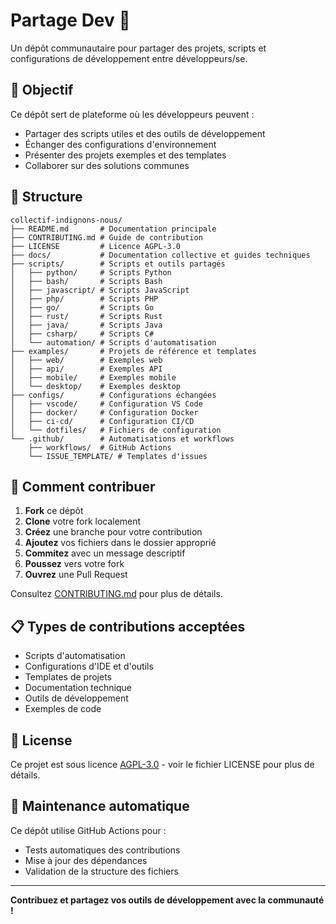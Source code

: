 # Partage Dev 🚀

Un dépôt communautaire pour partager des projets, scripts et configurations de développement entre développeurs/se.

## 🎯 Objectif

Ce dépôt sert de plateforme où les développeurs peuvent :
- Partager des scripts utiles et des outils de développement
- Échanger des configurations d'environnement
- Présenter des projets exemples et des templates
- Collaborer sur des solutions communes

## 📁 Structure

```
collectif-indignons-nous/
├── README.md       # Documentation principale
├── CONTRIBUTING.md # Guide de contribution
├── LICENSE         # Licence AGPL-3.0
├── docs/           # Documentation collective et guides techniques
├── scripts/        # Scripts et outils partagés
│   ├── python/     # Scripts Python
│   ├── bash/       # Scripts Bash
│   ├── javascript/ # Scripts JavaScript
│   ├── php/        # Scripts PHP
│   ├── go/         # Scripts Go
│   ├── rust/       # Scripts Rust
│   ├── java/       # Scripts Java
│   ├── csharp/     # Scripts C#
│   └── automation/ # Scripts d'automatisation
├── examples/       # Projets de référence et templates
│   ├── web/        # Exemples web
│   ├── api/        # Exemples API
│   ├── mobile/     # Exemples mobile
│   └── desktop/    # Exemples desktop
├── configs/        # Configurations échangées
│   ├── vscode/     # Configuration VS Code
│   ├── docker/     # Configuration Docker
│   ├── ci-cd/      # Configuration CI/CD
│   └── dotfiles/   # Fichiers de configuration
└── .github/        # Automatisations et workflows
    ├── workflows/  # GitHub Actions
    └── ISSUE_TEMPLATE/ # Templates d'issues
```

## 🤝 Comment contribuer

1. **Fork** ce dépôt
2. **Clone** votre fork localement
3. **Créez** une branche pour votre contribution
4. **Ajoutez** vos fichiers dans le dossier approprié
5. **Commitez** avec un message descriptif
6. **Poussez** vers votre fork
7. **Ouvrez** une Pull Request

Consultez [CONTRIBUTING.md](CONTRIBUTING.md) pour plus de détails.

## 📋 Types de contributions acceptées

- Scripts d'automatisation
- Configurations d'IDE et d'outils
- Templates de projets
- Documentation technique
- Outils de développement
- Exemples de code

## 📄 License

Ce projet est sous licence [AGPL-3.0](LICENSE) - voir le fichier LICENSE pour plus de détails.

## 🔧 Maintenance automatique

Ce dépôt utilise GitHub Actions pour :
- Tests automatiques des contributions
- Mise à jour des dépendances
- Validation de la structure des fichiers

---

**Contribuez et partagez vos outils de développement avec la communauté !**